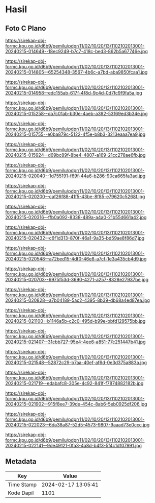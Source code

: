 # Hasil

## Foto C Plano

https://sirekap-obj-formc.kpu.go.id/d6b9/pemilu/pdpr/11/02/10/20/13/1102102013001-20240215-014649--18ec9249-b7c7-418c-bed3-862b5a67746e.jpg

https://sirekap-obj-formc.kpu.go.id/d6b9/pemilu/pdpr/11/02/10/20/13/1102102013001-20240215-014805--65254348-3567-4b6c-a7bd-aba9850fcaa1.jpg

https://sirekap-obj-formc.kpu.go.id/d6b9/pemilu/pdpr/11/02/10/20/13/1102102013001-20240215-014958--edc155ab-617f-4f8d-9c4d-0d7fc9f9fa5a.jpg

https://sirekap-obj-formc.kpu.go.id/d6b9/pemilu/pdpr/11/02/10/20/13/1102102013001-20240215-015258--da7c01ab-b30e-4aeb-a392-53169ed3b34e.jpg

https://sirekap-obj-formc.kpu.go.id/d6b9/pemilu/pdpr/11/02/10/20/13/1102102013001-20240215-015755--e0ba879c-5122-4f5e-b8b3-3213eaaa7ea9.jpg

https://sirekap-obj-formc.kpu.go.id/d6b9/pemilu/pdpr/11/02/10/20/13/1102102013001-20240215-015924--d69bc89f-8be4-4807-a169-21cc278ae6fb.jpg

https://sirekap-obj-formc.kpu.go.id/d6b9/pemilu/pdpr/11/02/10/20/13/1102102013001-20240215-020040--1d755191-f69f-44a6-b286-90ca665fa3ad.jpg

https://sirekap-obj-formc.kpu.go.id/d6b9/pemilu/pdpr/11/02/10/20/13/1102102013001-20240215-020200--caf26f88-41f5-43be-8f85-e79620c5268f.jpg

https://sirekap-obj-formc.kpu.go.id/d6b9/pemilu/pdpr/11/02/10/20/13/1102102013001-20240215-020316--ffb0a092-8338-489a-a4a0-21b55d661a42.jpg

https://sirekap-obj-formc.kpu.go.id/d6b9/pemilu/pdpr/11/02/10/20/13/1102102013001-20240215-020432--c6f1d313-870f-46a1-9a35-bd59ae8f86d7.jpg

https://sirekap-obj-formc.kpu.go.id/d6b9/pemilu/pdpr/11/02/10/20/13/1102102013001-20240215-020548--a72bed15-4df0-46e8-a7cf-1e3a435cb4d9.jpg

https://sirekap-obj-formc.kpu.go.id/d6b9/pemilu/pdpr/11/02/10/20/13/1102102013001-20240215-020703--6975f53d-3690-4271-a257-8328e27937be.jpg

https://sirekap-obj-formc.kpu.go.id/d6b9/pemilu/pdpr/11/02/10/20/13/1102102013001-20240215-020828--a7b04189-5ac2-4395-8b39-db68a4ed87ea.jpg

https://sirekap-obj-formc.kpu.go.id/d6b9/pemilu/pdpr/11/02/10/20/13/1102102013001-20240215-021100--b1146a5b-c2c0-495d-b99e-bbfd129575bb.jpg

https://sirekap-obj-formc.kpu.go.id/d6b9/pemilu/pdpr/11/02/10/20/13/1102102013001-20240215-021407--31cbb727-95e4-4ee6-a851-77c251447b41.jpg

https://sirekap-obj-formc.kpu.go.id/d6b9/pemilu/pdpr/11/02/10/20/13/1102102013001-20240215-021548--52872c29-b7aa-40ef-af6d-0e3d375a883a.jpg

https://sirekap-obj-formc.kpu.go.id/d6b9/pemilu/pdpr/11/02/10/20/13/1102102013001-20240215-021719--edabafc8-305e-4c92-841f-f7874882182b.jpg

https://sirekap-obj-formc.kpu.go.id/d6b9/pemilu/pdpr/11/02/10/20/13/1102102013001-20240215-021902--915f8ee7-39de-454c-8ab6-5eb0925df206.jpg

https://sirekap-obj-formc.kpu.go.id/d6b9/pemilu/pdpr/11/02/10/20/13/1102102013001-20240215-022023--6da38a87-52d5-4573-9807-9aaad73e0ccc.jpg

https://sirekap-obj-formc.kpu.go.id/d6b9/pemilu/pdpr/11/02/10/20/13/1102102013001-20240215-022141--9de49121-0fa3-4a8d-b4f3-5f4c1d107991.jpg


## Metadata

| Key        | Value               |
| ---------- | ------------------- |
| Time Stamp | 2024-02-17 13:05:41 |
| Kode Dapil | 1101                |



